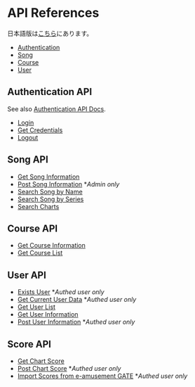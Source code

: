 # API References

日本語版は[こちら](./README-ja.md)にあります。

- [Authentication](#authentication-api)
- [Song](#song-api)
- [Course](#course-api)
- [User](#user-api)

## Authentication API

See also [Authentication API Docs](./authentication.md).

- [Login](./authentication.md#login)
- [Get Credentials](./authentication.md#get-credentials)
- [Logout](./authentication.md#logout)

## Song API

- [Get Song Information](../../api/getSongInfo/README.md)
- [Post Song Information](../../api/postSongInfo/README.md) **Admin only*
- [Search Song by Name](../../api/searchSongByName/README.md)
- [Search Song by Series](../../api/searchSongBySeries/README.md)
- [Search Charts](../../api/searchCharts/README.md)

## Course API

- [Get Course Information](../../api/getCourseInfo/README.md)
- [Get Course List](../../api/getCourseList/README.md)

## User API

- [Exists User](../../api/existsUser/README.md) **Authed user only*
- [Get Current User Data](../../api/getCurrentUser/README.md) **Authed user only*
- [Get User List](../../api/getUserList/README.md)
- [Get User Information](../../api/getUserInfo/README.md)
- [Post User Information](../../api/postUserInfo/README.md) **Authed user only*

## Score API

- [Get Chart Score](../../api/getChartScore/README.md)
- [Post Chart Score](../../api/postChartScore/README.md) **Authed user only*
- [Import Scores from e-amusement GATE](../../api/importScores/README.md) **Authed user only*
